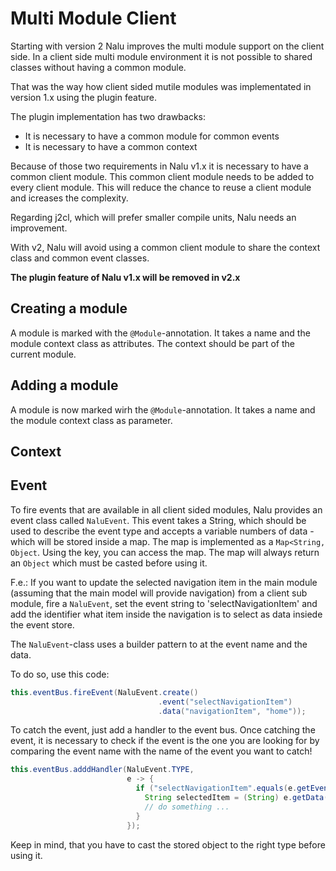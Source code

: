 # Multi Module Client
Starting with version 2 Nalu improves the multi module support on the client side. In a client side multi module environment it is not possible to shared classes without having a common module.

That was the way how client sided mutile modules was implementated in version 1.x using the plugin feature. 

The plugin implementation has two drawbacks:
* It is necessary to have a common module for common events
* It is necessary to have a common context

Because of those two requirements in Nalu v1.x it is necessary to have a common client module. This common client module needs to be added to every client module. This will reduce the chance to reuse a client module and icreases the complexity.

Regarding j2cl, which will prefer smaller compile units, Nalu needs an improvement.

With v2, Nalu will avoid using a common client module to share the context class and common event classes. 

**The plugin feature of Nalu v1.x will be removed in v2.x**

## Creating a module
A module is marked with the `@Module`-annotation. It takes a name and the module context class as attributes. The context should be part of the current module.



## Adding a module
A module is now marked wirh the `@Module`-annotation. It takes a name and the module context class as parameter.

## Context

## Event
To fire events that are available in all client sided modules, Nalu provides an event class called `NaluEvent`. This event takes a String, which should be used to describe the event type and accepts a variable numbers of data - which will be stored inside a map. The map is implemented as a `Map<String, Object`. Using the key, you can access the map. The map will always return an `Object` which must be casted before using it.

F.e.: If you want to update the selected navigation item in the main module (assuming that the main model will provide navigation) from a client sub module, fire a `NaluEvent`, set the event string to 'selectNavigationItem' and add the identifier what item inside the navigation is to select as data insiede the event store.

The `NaluEvent`-class uses a builder pattern to at the event name and the data. 

To do so, use this code:
```java
this.eventBus.fireEvent(NaluEvent.create()
                                 .event("selectNavigationItem")
                                 .data("navigationItem", "home"));
```


To catch the event, just add a handler to the event bus. Once catching the event, it is necessary to check if the event is the one you are looking for by comparing the event name with the name of the event you want to catch!
```java
this.eventBus.adddHandler(NaluEvent.TYPE,
                          e -> {
                            if ("selectNavigationItem".equals(e.getEvent())) {
                              String selectedItem = (String) e.getData("navigationItem");
                              // do something ... 
                            }
                          });
```
Keep in mind, that you have to cast the stored object to the right type before using it.

